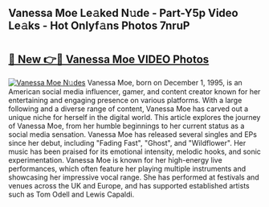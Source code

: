 ## Vanessa Moe Le𝚊ked N𝚞de - Part-Y5p Video Le𝚊ks - Hot Onlyf𝚊ns Photos 7nruP

# <h2><a href="http://ab48576.deff.icu/?id=Vanessa+Moe">🔗 New 👉🔴 Vanessa Moe VIDEO Photos</a></h2>

[![Vanessa Moe N𝚞des](https://i.imgur.com/rIISA9y.gif)](http://ab48576.deff.icu/?id=Vanessa+Moe)
Vanessa Moe, born on December 1, 1995, is an American social media influencer, gamer, and content creator known for her entertaining and engaging presence on various platforms. With a large following and a diverse range of content, Vanessa Moe has carved out a unique niche for herself in the digital world. This article explores the journey of Vanessa Moe, from her humble beginnings to her current status as a social media sensation. Vanessa Moe has released several singles and EPs since her debut, including "Fading Fast", "Ghost", and "Wildflower". Her music has been praised for its emotional intensity, melodic hooks, and sonic experimentation. Vanessa Moe is known for her high-energy live performances, which often feature her playing multiple instruments and showcasing her impressive vocal range. She has performed at festivals and venues across the UK and Europe, and has supported established artists such as Tom Odell and Lewis Capaldi.
